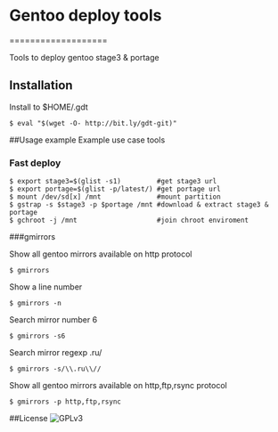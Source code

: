 # Gentoo deploy tools
===================

Tools to deploy gentoo stage3 & portage

## Installation

Install to $HOME/.gdt

    $ eval "$(wget -O- http://bit.ly/gdt-git)" 

##Usage example
Example use case tools

### Fast deploy

    $ export stage3=$(glist -s1)         #get stage3 url 
    $ export portage=$(glist -p/latest/) #get portage url
    $ mount /dev/sd[x] /mnt              #mount partition
    $ gstrap -s $stage3 -p $portage /mnt #download & extract stage3 & portage
    $ gchroot -j /mnt                    #join chroot enviroment

###gmirrors

Show all gentoo mirrors available on http protocol

    $ gmirrors 

Show a line number

    $ gmirrors -n
    
Search mirror number 6

    $ gmirrors -s6

Search mirror regexp .ru/

    $ gmirrors -s/\\.ru\\// 

Show all gentoo mirrors available on http,ftp,rsynс protocol

    $ gmirrors -p http,ftp,rsynс
##License
![GPLv3](http://www.gnu.org/graphics/gplv3-127x51.png)
